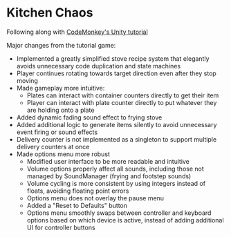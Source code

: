 # Kitchen Chaos

Following along with [CodeMonkey's Unity tutorial](https://www.youtube.com/watch?v=AmGSEH7QcDg&ab_channel=CodeMonkey)

Major changes from the tutorial game:

* Implemented a greatly simplified stove recipe system that elegantly avoids unnecessary code duplication and state machines
* Player continues rotating towards target direction even after they stop moving
* Made gameplay more intuitive:
  * Plates can interact with container counters directly to get their item
  * Player can interact with plate counter directly to put whatever they are holding onto a plate
* Added dynamic fading sound effect to frying stove
* Added additional logic to generate items silently to avoid unnecessary event firing or sound effects
* Delivery counter is not implemented as a singleton to support multiple delivery counters at once
* Made options menu more robust
  * Modified user interface to be more readable and intuitive
  * Volume options properly affect all sounds, including those not managed by SoundManager (frying and footstep sounds)
  * Volume cycling is more consistent by using integers instead of floats, avoiding floating point errors
  * Options menu does not overlay the pause menu
  * Added a "Reset to Defaults" button
  * Options menu smoothly swaps between controller and keyboard options based on which device is active, instead of adding additional UI for controller buttons
